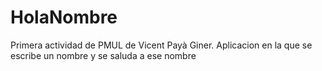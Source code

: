 # HolaNombre
Primera actividad de PMUL de Vicent Payà Giner. Aplicacion en la que se escribe un nombre y se saluda a ese nombre
